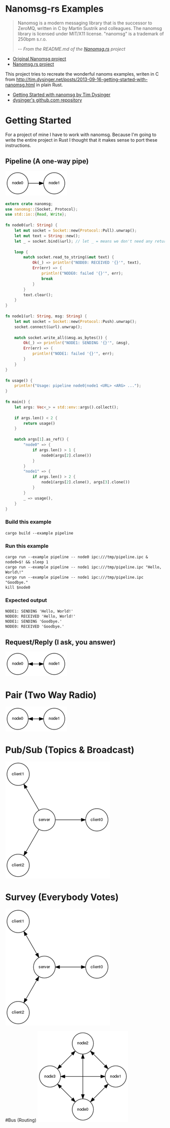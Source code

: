 # Nanomsg-rs Examples

> Nanomsg is a modern messaging library that is the successor to ZeroMQ, written in C by Martin Sustrik and colleagues. The nanomsg library is licensed under MIT/X11 license. "nanomsg" is a trademark of 250bpm s.r.o.
>
> -- <cite>From the README.md of the [Nanomsg.rs](http://thehydroimpulse.github.io/nanomsg.rs/nanomsg) project</cite>

- [Original Nanomsg project](http://nanomsg.org/)
- [Nanomsg.rs project](http://thehydroimpulse.github.io/nanomsg.rs/nanomsg)

This project tries to recreate the wonderful nanoms examples, writen in C from http://tim.dysinger.net/posts/2013-09-16-getting-started-with-nanomsg.html in plain Rust.

- [Getting Started with nanomsg by Tim Dysinger](http://tim.dysinger.net/posts/2013-09-16-getting-started-with-nanomsg.html)
- [dysinger's github.com repository](https://github.com/dysinger/nanomsg-examples)

# Getting Started

For a project of mine I have to work with nanomsg. Because I'm going to write the entire project in Rust I thought that it makes sense to port these instructions.

## Pipeline (A one-way pipe)
![](share/pipeline.png)

```rust
extern crate nanomsg;
use nanomsg::{Socket, Protocol};
use std::io::{Read, Write};

fn node0(url: String) {
    let mut socket = Socket::new(Protocol::Pull).unwrap();
    let mut text = String::new();
    let _ = socket.bind(&url); // let _ = means we don't need any return value stored somewere

    loop {
        match socket.read_to_string(&mut text) {
            Ok(_) => println!("NODE0: RECEIVED '{}'", text),
            Err(err) => {
                println!("NODE0: failed '{}'", err);
                break
            }
        }
        text.clear();
    }
}

fn node1(url: String, msg: String) {
    let mut socket = Socket::new(Protocol::Push).unwrap();
    socket.connect(&url).unwrap();

    match socket.write_all(&msg.as_bytes()) {
        Ok(_) => println!("NODE1: SENDING '{}'", &msg),
        Err(err) => {
            println!("NODE1: failed '{}'", err);
        }
    }
}

fn usage() {
    println!("Usage: pipeline node0|node1 <URL> <ARG> ...");
}

fn main() {
    let args: Vec<_> = std::env::args().collect();

    if args.len() < 2 {
        return usage()
    }

    match args[1].as_ref() {
        "node0" => {
            if args.len() > 1 {
                node0(args[2].clone())
            }
        }
        "node1" => {
            if args.len() > 2 {
                node1(args[2].clone(), args[3].clone())
            }
        }
        _ => usage(),
    }
}
```
### Build this example
```
cargo build --example pipeline
```
### Run this example
```
cargo run --example pipeline -- node0 ipc:///tmp/pipeline.ipc & node0=$! && sleep 1
cargo run --example pipeline -- node1 ipc:///tmp/pipeline.ipc "Hello, World\!"
cargo run --example pipeline -- node1 ipc:///tmp/pipeline.ipc "Goodbye."
kill $node0
```
### Expected output
```
NODE1: SENDING 'Hello, World!'
NODE0: RECEIVED 'Hello, World!'
NODE1: SENDING 'Goodbye.'
NODE0: RECEIVED 'Goodbye.'
```

## Request/Reply (I ask, you answer)
![](share/request_replay.png)

# Pair (Two Way Radio)
![](share/request_replay.png)

# Pub/Sub (Topics & Broadcast)
![](share/pub_sub.png)

# Survey (Everybody Votes)
![](share/survey.png)

#Bus (Routing)
![](share/bus.png)

